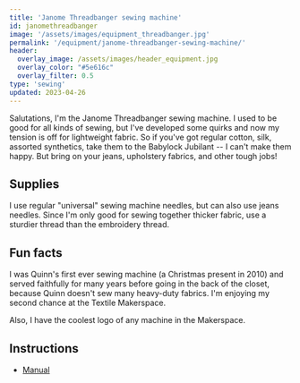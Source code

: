 ```yaml
---
title: 'Janome Threadbanger sewing machine'
id: janomethreadbanger
image: '/assets/images/equipment_threadbanger.jpg'
permalink: '/equipment/janome-threadbanger-sewing-machine/'
header:
  overlay_image: /assets/images/header_equipment.jpg
  overlay_color: "#5e616c"
  overlay_filter: 0.5
type: 'sewing'
updated: 2023-04-26
---
```


Salutations, I'm the Janome Threadbanger sewing machine. I used to be good for all kinds of sewing, but I've developed some quirks and now my tension is off for lightweight fabric. So if you've got regular cotton, silk, assorted synthetics, take them to the Babylock Jubilant -- I can't make them happy. But bring on your jeans, upholstery fabrics, and other tough jobs!


## Supplies
I use regular "universal" sewing machine needles, but can also use jeans needles. Since I'm only good for sewing together thicker fabric, use a sturdier thread than the embroidery thread.


## Fun facts
I was Quinn's first ever sewing machine (a Christmas present in 2010) and served faithfully for many years before going in the back of the closet, because Quinn doesn't sew many heavy-duty fabrics. I'm enjoying my second chance at the Textile Makerspace.

Also, I have the coolest logo of any machine in the Makerspace.

## Instructions

* [Manual](https://www.manualslib.com/manual/1073400/Janome-Threadbanger-Tb-30.html?page=1#manual)
